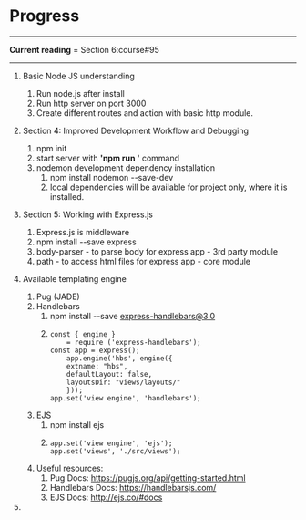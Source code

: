 # Progress

----------

__Current reading__ = Section 6:course#95

------------------

1. Basic Node JS understanding
    1. Run node.js after install
    2. Run http server on port 3000
    3. Create different routes and action with basic http module.

2. Section 4: Improved Development Workflow and Debugging
    1. npm init
    2. start server with __'npm run <script-name>'__ command
    3. nodemon development dependency installation
         1. npm install nodemon --save-dev
         2. local dependencies will be available for project only, where it is installed.
    
3. Section 5: Working with Express.js
    1. Express.js is middleware
    2. npm install --save express
    3. body-parser - to parse body for express app - 3rd party module
    4. path - to access html files for express app - core module
   
4. Available templating engine
      1. Pug (JADE)
      2. Handlebars
         1. npm install --save express-handlebars@3.0
         2. ```
            const { engine } 
                = require ('express-handlebars');
            const app = express();
                app.engine('hbs', engine({
                extname: "hbs",
                defaultLayout: false,
                layoutsDir: "views/layouts/"
                }));
            app.set('view engine', 'handlebars');
            ```
     3. EJS
        1. npm install ejs
        2. ```
           app.set('view engine', 'ejs');
           app.set('views', './src/views');
           ```
     4. Useful resources:
        1. Pug Docs: https://pugjs.org/api/getting-started.html            
        2. Handlebars Docs: https://handlebarsjs.com/            
        3. EJS Docs: http://ejs.co/#docs
5. 
